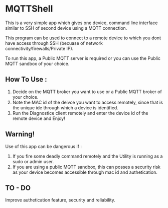 # MQTTShell
This is a very simple app which gives one device, command line interface similar to SSH of second device using a MQTT connection.

This program can be used to connect to a remote device to which you dont have access through SSH (becuase of network connectivity/firewalls/Private IP).

To run this app, a Public MQTT server is required or you can use the Public MQTT sandbox of your choice. 


## How To Use :
1. Decide on the MQTT broker you want to use or a Public MQTT broker of your choice.
2. Note the MAC id of the deivce you want to access remotely, since that is the unique ide through which a device is identified.
3. Run the Diagnostice client remotely and enter the device id of the remote device and Enjoy!


## Warning!

Use of this app can be dangerous if :
1. If you fire some deadly command remotely and the Utility is running as a sudo or admin user.
2. If you are using a public MQTT sandbox, this can posses a security risk as your device becomes accessible through mac id and authetication.

## TO - DO

Improve authetication feature, security and reliability.
